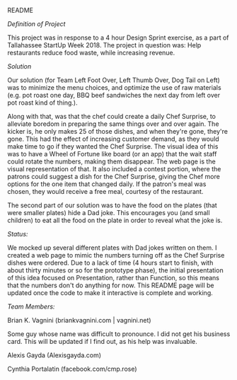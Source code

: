 README

*Definition of Project*

This project was in response to a 4 hour Design Sprint exercise, as a part of Tallahassee StartUp Week 2018.
The project in question was: Help restaurants reduce food waste, while increasing revenue.

*Solution*

Our solution (for Team Left Foot Over, Left Thumb Over, Dog Tail on Left) was to minimize the menu choices, and optimize the use of raw materials (e.g. pot roast one day, BBQ beef sandwiches the next day from left over pot roast kind of thing.).

Along with that, was that the chef could create a daily Chef Surprise, to alleviate boredom in preparing the same things over and over again. 
The kicker is, he only makes 25 of those dishes, and when they're gone, they're gone. This had the effect of increasing customer demand, as they would make time to go if they wanted the Chef Surprise. The visual idea of this was to have a Wheel of Fortune like board (or an app) that the wait staff could rotate the numbers, making them disappear. The web page is the visual representation of that.
It also included a contest portion, where the patrons could suggest a dish for the Chef Surprise, giving the Chef more options for the one item that changed daily. If the patron's meal was chosen, they would receive a free meal, courtesy of the restaurant.
 
The second part of our solution was to have the food on the plates (that were smaller plates) hide a Dad joke. This encourages you (and small children) to eat all the food on the plate in order to reveal what the joke is.

*Status:*

We mocked up several different  plates with Dad jokes written on them.
I created a web page to mimic the numbers turning off as the Chef Surprise dishes were ordered. Due to a lack of time (4 hours start to finish, with about thirty minutes or so for the prototype phase), the initial presentation of this idea focused on Presentation, rather than Function, so this means that the numbers don't do anything for now. This README page will be updated once the code to make it interactive is complete and working.

*Team Members:*

Brian K. Vagnini (briankvagnini.com | vagnini.net)

Some guy whose name was difficult to pronounce. I did not get his business card. This will be updated if I find out, as his help was invaluable.

Alexis Gayda (Alexisgayda.com)

Cynthia Portalatin (facebook.com/cmp.rose)

